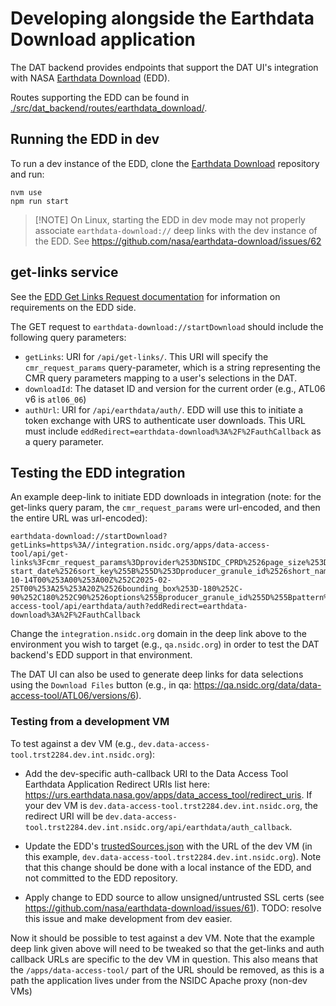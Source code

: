# Developing alongside the Earthdata Download application

The DAT backend provides endpoints that support the DAT UI's integration with
NASA [Earthdata Download](https://github.com/nasa/earthdata-download/) (EDD).

Routes supporting the EDD can be found in
[./src/dat_backend/routes/earthdata_download/](./src/dat_backend/routes/earthdata_download/).

## Running the EDD in dev

To run a dev instance of the EDD, clone the
[Earthdata Download](https://github.com/nasa/earthdata-download/) repository and
run:

```
nvm use
npm run start
```

> [!NOTE] On Linux, starting the EDD in dev mode may not properly associate
> `earthdata-download://` deep links with the dev instance of the EDD. See
> https://github.com/nasa/earthdata-download/issues/62

## get-links service

See the
[EDD Get Links Request documentation](https://github.com/nasa/earthdata-download/blob/main/docs/GET_LINKS.md)
for information on requirements on the EDD side.

The GET request to `earthdata-download://startDownload` should include the
following query parameters:

- `getLinks`: URI for `/api/get-links/`. This URI will specify the
  `cmr_request_params` query-parameter, which is a string representing the CMR
  query parameters mapping to a user's selections in the DAT.
- `downloadId`: The dataset ID and version for the current order (e.g., ATL06 v6
  is `atl06_06`)
- `authUrl`: URI for `/api/earthdata/auth/`. EDD will use this to initiate a
  token exchange with URS to authenticate user downloads. This URL must include
  `eddRedirect=earthdata-download%3A%2F%2FauthCallback` as a query parameter.

## Testing the EDD integration

An example deep-link to initiate EDD downloads in integration (note: for the
get-links query param, the `cmr_request_params` were url-encoded, and then the
entire URL was url-encoded):

```
earthdata-download://startDownload?getLinks=https%3A//integration.nsidc.org/apps/data-access-tool/api/get-links%3Fcmr_request_params%3Dprovider%253DNSIDC_CPRD%2526page_size%253D5%2526sort_key%255B%255D%253D-start_date%2526sort_key%255B%255D%253Dproducer_granule_id%2526short_name%253DATL06%2526version%253D6%2526version%253D06%2526version%253D006%2526temporal%255B%255D%253D2018-10-14T00%253A00%253A00Z%252C2025-02-25T00%253A25%253A20Z%2526bounding_box%253D-180%252C-90%252C180%252C90%2526options%255Bproducer_granule_id%255D%255Bpattern%255D%253Dtrue%2526producer_granule_id%255B%255D%253D%252AATL06_2024%252A_0804%252A_006_01.h5%252A&downloadId=atl06_06&clientId=data_access_tool&authUrl=https://integration.nsidc.org/apps/data-access-tool/api/earthdata/auth?eddRedirect=earthdata-download%3A%2F%2FauthCallback
```

Change the `integration.nsidc.org` domain in the deep link above to the
environment you wish to target (e.g., `qa.nsidc.org`) in order to test the DAT
backend's EDD support in that environment.

The DAT UI can also be used to generate deep links for data selections using the
`Download Files` button (e.g., in qa:
<https://qa.nsidc.org/data/data-access-tool/ATL06/versions/6>).

### Testing from a development VM

To test against a dev VM (e.g.,
`dev.data-access-tool.trst2284.dev.int.nsidc.org`):

- Add the dev-specific auth-callback URI to the Data Access Tool Earthdata
  Application Redirect URIs list here:
  <https://urs.earthdata.nasa.gov/apps/data_access_tool/redirect_uris>. If your
  dev VM is `dev.data-access-tool.trst2284.dev.int.nsidc.org`, the redirect URI
  will be
  `dev.data-access-tool.trst2284.dev.int.nsidc.org/api/earthdata/auth_callback`.
- Update the EDD's
  [trustedSources.json](https://github.com/nasa/earthdata-download/blob/1bc52f935d8482ec17f2b30f85c7539781b217e4/src/main/trustedSources.json)
  with the URL of the dev VM (in this example,
  `dev.data-access-tool.trst2284.dev.int.nsidc.org`). Note that this change
  should be done with a local instance of the EDD, and not committed to the EDD
  repository.

- Apply change to EDD source to allow unsigned/untrusted SSL certs (see
  <https://github.com/nasa/earthdata-download/issues/61>). TODO: resolve this
  issue and make development from dev easier.

Now it should be possible to test against a dev VM. Note that the example deep
link given above will need to be tweaked so that the get-links and auth callback
URLs are specific to the dev VM in question. This also means that the
`/apps/data-access-tool/` part of the URL should be removed, as this is a path
the application lives under from the NSIDC Apache proxy (non-dev VMs)
